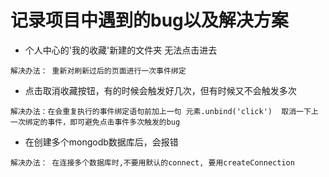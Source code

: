 # 记录项目中遇到的bug以及解决方案

- 个人中心的'我的收藏'新建的文件夹  无法点击进去
```
解决办法： 重新对刷新过后的页面进行一次事件绑定
```

- 点击取消收藏按钮，有的时候会触发好几次，但有时候又不会触发多次
```
解决办法：在会重复执行的事件绑定语句前加上一句 元素.unbind('click')  取消一下上一次绑定的事件，即可避免点击事件多次触发的bug
```

- 在创建多个mongodb数据库后，会报错
```
解决办法： 在连接多个数据库时,不要用默认的connect, 要用createConnection
```


    